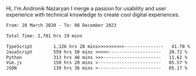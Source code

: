 Hi, I'm Andronik Nazaryan
I merge a passion for usability and user experience with technical knowledge to create cool digital experiences.


<!--START_SECTION:waka-->

```txt
From: 28 March 2020 - To: 08 December 2023

Total Time: 2,701 hrs 19 mins

TypeScript        1,126 hrs 28 mins>>>>>>>>>>---------------   41.70 %
JavaScript        559 hrs 50 mins >>>>>--------------------   20.72 %
Python            313 hrs 48 mins >>>----------------------   11.62 %
Vue.js            150 hrs 20 mins >------------------------   05.57 %
JSON              139 hrs 36 mins >------------------------   05.17 %
```

<!--END_SECTION:waka-->
